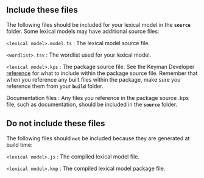 ## Include these files
  
The following files should be included for your lexical model in the
**`source`** folder. Some lexical models may have additional source
files:

`<lexical model>.model.ts`
:   The lexical model source file.

`<wordlist>.tsv`
:   The wordlist used for your lexical model.

`<lexical model>.kps`
:   The package source file. See the Keyman Developer
    [reference](/developer/current-version/guides/lexical-models/distribute/tutorial)
    for what to include within the package source file. Remember that
    when you reference any built files within the package, make sure you
    reference them from your **`build`** folder.

Documentation files
:   Any files you reference in the package source .kps file, such as
    documentation, should be included in the **`source`** folder.

## Do not include these files

The following files should **`not`** be included because they are
generated at build time:

`<lexical model>.js`
:   The compiled lexical model file.

`<lexical model>.kmp`
:   The compiled lexical model package file.
